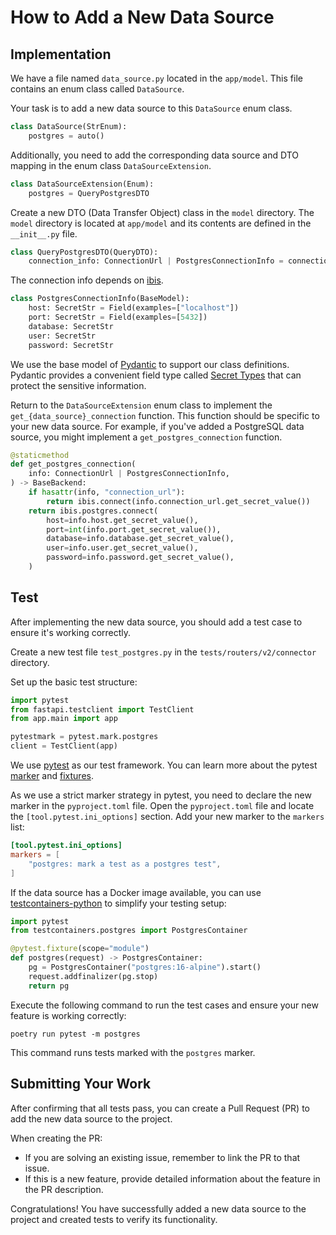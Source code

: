 # How to Add a New Data Source


## Implementation

We have a file named `data_source.py` located in the `app/model`. This file contains an enum class called `DataSource`.

Your task is to add a new data source to this `DataSource` enum class.
```python
class DataSource(StrEnum):
    postgres = auto()
```
Additionally, you need to add the corresponding data source and DTO mapping in the enum class `DataSourceExtension`.
```python
class DataSourceExtension(Enum):
    postgres = QueryPostgresDTO
```
Create a new DTO (Data Transfer Object) class in the `model` directory. The `model` directory is located at `app/model` and its contents are defined in the `__init__.py` file.
```python 
class QueryPostgresDTO(QueryDTO):
    connection_info: ConnectionUrl | PostgresConnectionInfo = connection_info_field
```
The connection info depends on [ibis](https://ibis-project.org/backends/postgresql#ibis.postgres.connect).
```python
class PostgresConnectionInfo(BaseModel):
    host: SecretStr = Field(examples=["localhost"])
    port: SecretStr = Field(examples=[5432])
    database: SecretStr
    user: SecretStr
    password: SecretStr
```
We use the base model of [Pydantic](https://docs.pydantic.dev/latest/api/base_model/) to support our class definitions.
Pydantic provides a convenient field type called [Secret Types](https://docs.pydantic.dev/2.0/usage/types/secrets/) that can protect the sensitive information.

Return to the `DataSourceExtension` enum class to implement the `get_{data_source}_connection` function.
This function should be specific to your new data source. For example, if you've added a PostgreSQL data source, you might implement a `get_postgres_connection` function.
```python
@staticmethod
def get_postgres_connection(
    info: ConnectionUrl | PostgresConnectionInfo,
) -> BaseBackend:
    if hasattr(info, "connection_url"):
        return ibis.connect(info.connection_url.get_secret_value())
    return ibis.postgres.connect(
        host=info.host.get_secret_value(),
        port=int(info.port.get_secret_value()),
        database=info.database.get_secret_value(),
        user=info.user.get_secret_value(),
        password=info.password.get_secret_value(),
    )
```

## Test

After implementing the new data source, you should add a test case to ensure it's working correctly.

Create a new test file `test_postgres.py` in the `tests/routers/v2/connector` directory.

Set up the basic test structure:
```python
import pytest
from fastapi.testclient import TestClient
from app.main import app

pytestmark = pytest.mark.postgres
client = TestClient(app)
```
We use [pytest](https://github.com/pytest-dev/pytest) as our test framework.
You can learn more about the pytest [marker](https://docs.pytest.org/en/stable/example/markers.html) and [fixtures](https://docs.pytest.org/en/stable/explanation/fixtures.html).

As we use a strict marker strategy in pytest, you need to declare the new marker in the `pyproject.toml` file.
Open the `pyproject.toml` file and locate the `[tool.pytest.ini_options]` section. Add your new marker to the `markers` list:
```toml
[tool.pytest.ini_options]
markers = [
    "postgres: mark a test as a postgres test",
]
```

If the data source has a Docker image available, you can use [testcontainers-python](https://testcontainers-python.readthedocs.io/en/latest/modules/index.html) to simplify your testing setup:
```python
import pytest
from testcontainers.postgres import PostgresContainer

@pytest.fixture(scope="module")
def postgres(request) -> PostgresContainer:
    pg = PostgresContainer("postgres:16-alpine").start()
    request.addfinalizer(pg.stop)
    return pg
```

Execute the following command to run the test cases and ensure your new feature is working correctly:
```shell
poetry run pytest -m postgres
```
This command runs tests marked with the `postgres` marker.


## Submitting Your Work

After confirming that all tests pass, you can create a Pull Request (PR) to add the new data source to the project.

When creating the PR:
- If you are solving an existing issue, remember to link the PR to that issue.
- If this is a new feature, provide detailed information about the feature in the PR description.

Congratulations! You have successfully added a new data source to the project and created tests to verify its functionality.
